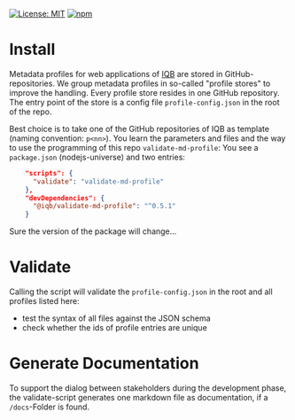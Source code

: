 [![License: MIT](https://img.shields.io/badge/License-MIT-yellow.svg)](https://opensource.org/licenses/MIT)
[![npm](https://img.shields.io/npm/v/%40iqb%2Fvalidate-md-profile)](https://www.npmjs.com/package/@iqb/validate-md-profile)

# Install

Metadata profiles for web applications of [IQB](https://www.iqb.hu-berlin.de) are stored in GitHub-repositories. We group metadata profiles in so-called "profile stores" to improve the handling. Every profile store resides in one GitHub repository. The entry point of the store is a config file `profile-config.json` in the root of the repo.

Best choice is to take one of the GitHub repositories of IQB as template (naming convention: `p<nn>`). You learn the parameters and files and the way to use the programming of this repo `validate-md-profile`: You see a `package.json` (nodejs-universe) and two entries:
```json
    "scripts": {
      "validate": "validate-md-profile"
    },
    "devDependencies": {
      "@iqb/validate-md-profile": "^0.5.1"
    }
```
Sure the version of the package will change...

# Validate

Calling the script will validate the `profile-config.json` in the root and all profiles listed here:
* test the syntax of all files against the JSON schema
* check whether the ids of profile entries are unique

# Generate Documentation

To support the dialog between stakeholders during the development phase, the validate-script generates one markdown file as documentation, if a `/docs`-Folder is found. 

